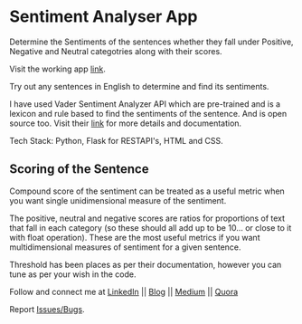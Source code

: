 # Sentiment Analyser App

Determine the Sentiments of the sentences whether they fall under Positive, Negative and Neutral categotries along with their scores.

Visit the working app [link](https://sentiment-analyzer-app.herokuapp.com/).

Try out any sentences in English to determine and find its sentiments.

I have used Vader Sentiment Analyzer API which are pre-trained and is a lexicon and rule based to find the sentiments of the sentence.
And is open source too. Visit their [link](https://github.com/cjhutto/vaderSentiment) for more details and documentation.

Tech Stack: Python, Flask for RESTAPI's, HTML and CSS.

## Scoring of the Sentence

Compound score of the sentiment can be treated as a useful metric when you want single unidimensional measure of the sentiment.

The positive, neutral and negative scores are ratios for proportions of text that fall in each category (so these should all add up to be 10... or close to it with float operation). 
These are the most useful metrics if you want multidimensional measures of sentiment for a given sentence.

Threshold has been places as per their documentation, however you can tune as per your wish in the code.

Follow and connect me at [LinkedIn](https://www.linkedin.com/in/manikantkella/) || [Blog](https://nowenlightenme.com/) || [Medium](https://medium.com/@kellamanikant) || [Quora](https://www.quora.com/profile/Manikant-K)

Report [Issues/Bugs](https://github.com/Manikant92/sentiment_analyser/issues). 
